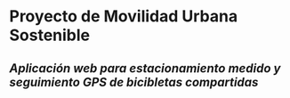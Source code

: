 # **Proyecto de Movilidad Urbana Sostenible**
## *Aplicación web para estacionamiento medido y seguimiento GPS de bicibletas compartidas*
